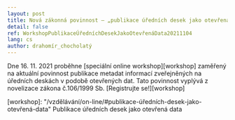 ```yaml
---
layout: post
title: Nová zákonná povinnost – „publikace úředních desek jako otevřená data“
detail: false
ref: WorkshopPublikaceÚředníchDesekJakoOtevřenáData20211104
lang: cs
author: drahomír_chocholatý
---
```


Dne 16. 11. 2021 proběhne [speciální online workshop][workshop] zaměřený na aktuální povinnost publikace metadat informací zveřejněných na úředních deskách v podobě otevřených dat.
Tato povinnost vyplývá z novelizace zákona č.106/1999 Sb.
[Registrujte se!][workshop]


[workshop]: "/vzdělávání/on-line/#publikace-úředních-desek-jako-otevřená-data" Publikace úředních desek jako otevřená data